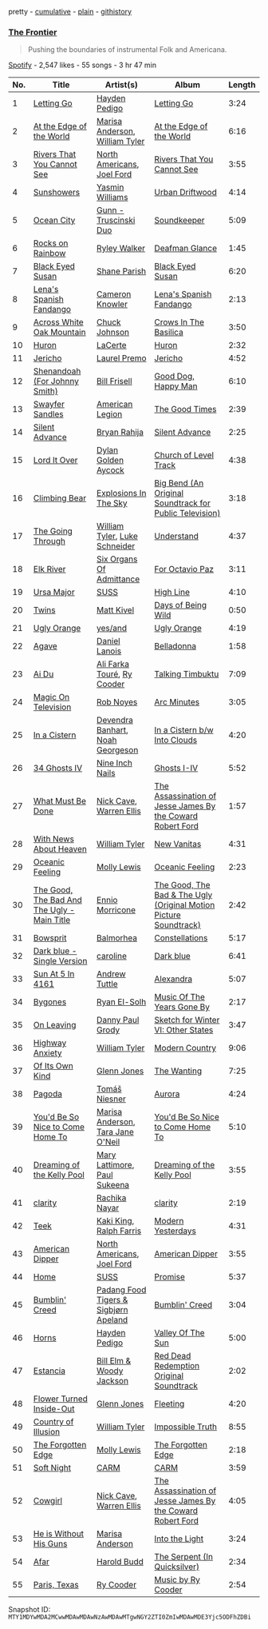 pretty - [cumulative](/playlists/cumulative/37i9dQZF1DX6JJBnsLRONu.md) - [plain](/playlists/plain/37i9dQZF1DX6JJBnsLRONu) - [githistory](https://github.githistory.xyz/mackorone/spotify-playlist-archive/blob/main/playlists/plain/37i9dQZF1DX6JJBnsLRONu)

### [The Frontier](https://open.spotify.com/playlist/37i9dQZF1DX6JJBnsLRONu)

> Pushing the boundaries of instrumental Folk and Americana.

[Spotify](https://open.spotify.com/user/spotify) - 2,547 likes - 55 songs - 3 hr 47 min

| No. | Title | Artist(s) | Album | Length |
|---|---|---|---|---|
| 1 | [Letting Go](https://open.spotify.com/track/0hsN9kGuV9J9KLcaB2l6Es) | [Hayden Pedigo](https://open.spotify.com/artist/4OR0gbDLGgJ4fxoXB0ZCYZ) | [Letting Go](https://open.spotify.com/album/1uxQAxembtxvtTk1AoS7KQ) | 3:24 |
| 2 | [At the Edge of the World](https://open.spotify.com/track/1HNy9IZDRBBWOc2HYUSIJw) | [Marisa Anderson](https://open.spotify.com/artist/5j2d5CS0sh2LTpFsrKAFcW), [William Tyler](https://open.spotify.com/artist/3iexGtoBAyCUbxOKeru5py) | [At the Edge of the World](https://open.spotify.com/album/3pPEotWlGwWvmZfiMJvn8R) | 6:16 |
| 3 | [Rivers That You Cannot See](https://open.spotify.com/track/1vcUEZRzVuin9vrRimeJh5) | [North Americans](https://open.spotify.com/artist/0SsM5OCOiiwycZIO63OT1S), [Joel Ford](https://open.spotify.com/artist/5XiDsZ4MdTGfZvUEVBGfiA) | [Rivers That You Cannot See](https://open.spotify.com/album/214aKLtpQeQQ4XT13YYGjE) | 3:55 |
| 4 | [Sunshowers](https://open.spotify.com/track/4SEVKw96zpkG3TOAcNq8Zn) | [Yasmin Williams](https://open.spotify.com/artist/4j8CsPzssbM8TCjSvgnmSs) | [Urban Driftwood](https://open.spotify.com/album/233gqBTj1syIvhppH8NV7w) | 4:14 |
| 5 | [Ocean City](https://open.spotify.com/track/7MJh38zfhn9srvGNyax29M) | [Gunn \- Truscinski Duo](https://open.spotify.com/artist/58PU6MWEroVyXXTXmpzdny) | [Soundkeeper](https://open.spotify.com/album/5mbLZNPWompf0VZ0Vb8gcV) | 5:09 |
| 6 | [Rocks on Rainbow](https://open.spotify.com/track/3ESUgBQUTOiOGOO8e0fKs4) | [Ryley Walker](https://open.spotify.com/artist/7xwppARWdjgnJSKLhbGzFc) | [Deafman Glance](https://open.spotify.com/album/5JQsspSJeFq8YePC8xLyBt) | 1:45 |
| 7 | [Black Eyed Susan](https://open.spotify.com/track/4O6qHINcYgFcyK5jj6GcRH) | [Shane Parish](https://open.spotify.com/artist/3cvqyc36Wu2EbRd2Wf8dgr) | [Black Eyed Susan](https://open.spotify.com/album/0JJyu6jluatrwYKbEXGHjC) | 6:20 |
| 8 | [Lena's Spanish Fandango](https://open.spotify.com/track/6OCTtpocRWu99aukOBx5Ho) | [Cameron Knowler](https://open.spotify.com/artist/23AZoLIuQTmTt3jK7VOMkP) | [Lena's Spanish Fandango](https://open.spotify.com/album/6l5BY7ev03UzlbJxKrq1bH) | 2:13 |
| 9 | [Across White Oak Mountain](https://open.spotify.com/track/6I7U9PRJPSLrmnieJA4B8U) | [Chuck Johnson](https://open.spotify.com/artist/5lRVe4YjX70hurTNtjek0f) | [Crows In The Basilica](https://open.spotify.com/album/6haBtUE6M80jxNgGFRgcFw) | 3:50 |
| 10 | [Huron](https://open.spotify.com/track/1pTkkX3dARoW4FOIBQv4rv) | [LaCerte](https://open.spotify.com/artist/3BtWF0iqzutntjuCfxh6NN) | [Huron](https://open.spotify.com/album/1eYlcFAGA6Nh0nMjlqrQZF) | 2:32 |
| 11 | [Jericho](https://open.spotify.com/track/5oNvZprFIEffLJv5jVa9h9) | [Laurel Premo](https://open.spotify.com/artist/1xb97sU2gSPLt2TBtKQeVT) | [Jericho](https://open.spotify.com/album/0Vq9bdUGdZUCW2i1rmnjfk) | 4:52 |
| 12 | [Shenandoah \(For Johnny Smith\)](https://open.spotify.com/track/1WDOzVi6U8H4JEeYNg3eOQ) | [Bill Frisell](https://open.spotify.com/artist/3SONlwqLIP2GtaMh9pLYe5) | [Good Dog, Happy Man](https://open.spotify.com/album/4ICZxA4JmNgkrjT9d30TJX) | 6:10 |
| 13 | [Swayfer Sandles](https://open.spotify.com/track/0g2Sexo4C8cIS5tmDUakjP) | [American Legion](https://open.spotify.com/artist/0jffXLYJMz2VeBonnuICk3) | [The Good Times](https://open.spotify.com/album/2M6pgY4xaIQcjpcMx8cFjP) | 2:39 |
| 14 | [Silent Advance](https://open.spotify.com/track/1rmQpmB07R7ehokVR74AQW) | [Bryan Rahija](https://open.spotify.com/artist/17OekKFB72Bbu7R14sde59) | [Silent Advance](https://open.spotify.com/album/5j5jKiWgjZ7w4VDNVBEuW8) | 2:25 |
| 15 | [Lord It Over](https://open.spotify.com/track/1ep4SZNTde7rDftHhY9Yq1) | [Dylan Golden Aycock](https://open.spotify.com/artist/5LO5Gtv41xC0058NdQsDmZ) | [Church of Level Track](https://open.spotify.com/album/0naTNqCkQO4hukkSaWk9Md) | 4:38 |
| 16 | [Climbing Bear](https://open.spotify.com/track/36lEFwL7po0THo1sTAmAtO) | [Explosions In The Sky](https://open.spotify.com/artist/1uQWmt1OhuHGRKmZ2ZcL6p) | [Big Bend \(An Original Soundtrack for Public Television\)](https://open.spotify.com/album/7w3BcToSqLYL2z3HOgMWwv) | 3:18 |
| 17 | [The Going Through](https://open.spotify.com/track/4zAdKEsF0LHCSVeWaAm0I1) | [William Tyler](https://open.spotify.com/artist/3iexGtoBAyCUbxOKeru5py), [Luke Schneider](https://open.spotify.com/artist/0lT5edBQPui5NiGQLLG2Gb) | [Understand](https://open.spotify.com/album/7kPbydEQtj9F6TW6NEwSdI) | 4:37 |
| 18 | [Elk River](https://open.spotify.com/track/75s7uFrBUhwHH4sVbsSn0a) | [Six Organs Of Admittance](https://open.spotify.com/artist/5jX8L7D6vWHYlNj9k361vI) | [For Octavio Paz](https://open.spotify.com/album/1KsF9degqPu3DEJTQLalNI) | 3:11 |
| 19 | [Ursa Major](https://open.spotify.com/track/7jMmgzKA33wNfqwW99it4P) | [SUSS](https://open.spotify.com/artist/3qb5O9pLE0urqttdq4CqLS) | [High Line](https://open.spotify.com/album/4p5LlAKeW83lehTf5sUCUo) | 4:10 |
| 20 | [Twins](https://open.spotify.com/track/0SeCA3vPHuXGP6sizB05ZA) | [Matt Kivel](https://open.spotify.com/artist/2WkXhpsmgr8xeRpfF9Bl1w) | [Days of Being Wild](https://open.spotify.com/album/4OUF3bDg60cOEqlHLsLDA0) | 0:50 |
| 21 | [Ugly Orange](https://open.spotify.com/track/4O2JBu39WoNet8tz3xOS2P) | [yes/and](https://open.spotify.com/artist/7IxiRbidPWbGcs1K14lf98) | [Ugly Orange](https://open.spotify.com/album/5nRm1J2j9EqyHZrYVFCnho) | 4:19 |
| 22 | [Agave](https://open.spotify.com/track/0DifKkrphdk37zLMFppXM2) | [Daniel Lanois](https://open.spotify.com/artist/5S0AJvE9NB1kGrXRfYh690) | [Belladonna](https://open.spotify.com/album/2WjEpzE4jtsoClOCYAxxQ4) | 1:58 |
| 23 | [Ai Du](https://open.spotify.com/track/7vzhCpNntdmzI3yop3UckE) | [Ali Farka Touré](https://open.spotify.com/artist/3mNygoyrEKLgo6sx0MzwOL), [Ry Cooder](https://open.spotify.com/artist/1CPwHx5lgVxv0rfcp7UXLx) | [Talking Timbuktu](https://open.spotify.com/album/0mrP9dZLtrJtUEBuhGgVRF) | 7:09 |
| 24 | [Magic On Television](https://open.spotify.com/track/3iGrVu4WWxgVXeDA9DzpvK) | [Rob Noyes](https://open.spotify.com/artist/7fZ7su6bgTRy96bAUZJVaT) | [Arc Minutes](https://open.spotify.com/album/70ueiLONdgQZhlfDEeu377) | 3:05 |
| 25 | [In a Cistern](https://open.spotify.com/track/4l9qE7OMktnSUGwvU7kLNU) | [Devendra Banhart](https://open.spotify.com/artist/1YZEoYFXx4AxVv13OiOPvZ), [Noah Georgeson](https://open.spotify.com/artist/560GMyzlOxLgjvQdFjaHh8) | [In a Cistern b/w Into Clouds](https://open.spotify.com/album/6xlCxwfhcHoAB9QFPltjU3) | 4:20 |
| 26 | [34 Ghosts IV](https://open.spotify.com/track/2vXOjiwfjobOqrezcuSBok) | [Nine Inch Nails](https://open.spotify.com/artist/0X380XXQSNBYuleKzav5UO) | [Ghosts I\-IV](https://open.spotify.com/album/0lOn8nKk4dzzRfnCCCRbwp) | 5:52 |
| 27 | [What Must Be Done](https://open.spotify.com/track/3buV0hT4g8GOIa8l2OJIJN) | [Nick Cave](https://open.spotify.com/artist/1RM5gp0RFfjpJhCYFPB30p), [Warren Ellis](https://open.spotify.com/artist/0A8tch4LePxVn1Cn60wGXu) | [The Assassination of Jesse James By the Coward Robert Ford](https://open.spotify.com/album/6RzRjlvdLSDwkx8bMHyPLs) | 1:57 |
| 28 | [With News About Heaven](https://open.spotify.com/track/5AlvG6En5wNwVQRzxkgXyF) | [William Tyler](https://open.spotify.com/artist/3iexGtoBAyCUbxOKeru5py) | [New Vanitas](https://open.spotify.com/album/6Y9i01k1rGe69qVjWsGWNM) | 4:31 |
| 29 | [Oceanic Feeling](https://open.spotify.com/track/2gJFKpv3oezmcu4DduMgfx) | [Molly Lewis](https://open.spotify.com/artist/16eM95zw2t0KRDniuNFKVt) | [Oceanic Feeling](https://open.spotify.com/album/2wOvYShlGVSdwuTlYrpsjh) | 2:23 |
| 30 | [The Good, The Bad And The Ugly \- Main Title](https://open.spotify.com/track/1JSIWsJfxOji0FrxFcxdCK) | [Ennio Morricone](https://open.spotify.com/artist/1nIUhcKHnK6iyumRyoV68C) | [The Good, The Bad & The Ugly \(Original Motion Picture Soundtrack\)](https://open.spotify.com/album/1oLT2HO5MVNS8U4kEuBvdJ) | 2:42 |
| 31 | [Bowsprit](https://open.spotify.com/track/5C9PbNlsVJAkMdHuaMiwd6) | [Balmorhea](https://open.spotify.com/artist/1U0FaHAc4fcwQcYEJFgkm9) | [Constellations](https://open.spotify.com/album/2U4JqMKKozPS4U219KAJ5c) | 5:17 |
| 32 | [Dark blue \- Single Version](https://open.spotify.com/track/6hJmk78LAXe2HGXeCcHWKF) | [caroline](https://open.spotify.com/artist/0nwTtqff9SoWoTnTFeZ7YA) | [Dark blue](https://open.spotify.com/album/2XHf9J09d4af5spwdUWOt6) | 6:41 |
| 33 | [Sun At 5 In 4161](https://open.spotify.com/track/28X5wrV8PXG4PpbEv7pjUt) | [Andrew Tuttle](https://open.spotify.com/artist/7oyH6DSD42pak09Jzqj9i7) | [Alexandra](https://open.spotify.com/album/79IqAxOyFTR78bqjoVLEB4) | 5:07 |
| 34 | [Bygones](https://open.spotify.com/track/3rDrc8DWypAxQEDGrtQtef) | [Ryan El\-Solh](https://open.spotify.com/artist/0f9ubfpGvJ36GVpoaNocHo) | [Music Of The Years Gone By](https://open.spotify.com/album/5IxUSO2jxbtXYu8vP34R47) | 2:17 |
| 35 | [On Leaving](https://open.spotify.com/track/032quG1KT3ITdtKYnL7izw) | [Danny Paul Grody](https://open.spotify.com/artist/4dzotwHwOl10pysUzOMvJx) | [Sketch for Winter VI: Other States](https://open.spotify.com/album/1pKBpAF1OEvDFO0b6qZ7ff) | 3:47 |
| 36 | [Highway Anxiety](https://open.spotify.com/track/3JLXnHbsF9kJrAphXVPoF6) | [William Tyler](https://open.spotify.com/artist/3iexGtoBAyCUbxOKeru5py) | [Modern Country](https://open.spotify.com/album/64esKG7wBOEr573Zp77cUT) | 9:06 |
| 37 | [Of Its Own Kind](https://open.spotify.com/track/7pufqAWLZoZiMAtW5Wofyi) | [Glenn Jones](https://open.spotify.com/artist/7HY8lCkyEUSL5jfENlkshV) | [The Wanting](https://open.spotify.com/album/5ZHWtCqGocOYJh1G0RUg2A) | 7:25 |
| 38 | [Pagoda](https://open.spotify.com/track/0pwMGBX9miS0M5AKWILj23) | [Tomáš Niesner](https://open.spotify.com/artist/2HWIXFTcVPVuXasYaauMlW) | [Aurora](https://open.spotify.com/album/7oUX2Z9Bp6BywRQGVG5wY9) | 4:24 |
| 39 | [You'd Be So Nice to Come Home To](https://open.spotify.com/track/37RJq9ytdQqVltw1aOYIZj) | [Marisa Anderson](https://open.spotify.com/artist/5j2d5CS0sh2LTpFsrKAFcW), [Tara Jane O'Neil](https://open.spotify.com/artist/67S18PLepUFPvHhMgCJPZk) | [You'd Be So Nice to Come Home To](https://open.spotify.com/album/0jUyjOeULoz1T3QXbgIk6k) | 5:10 |
| 40 | [Dreaming of the Kelly Pool](https://open.spotify.com/track/3tLvxAAZi8EWFT5fW6R763) | [Mary Lattimore](https://open.spotify.com/artist/38MKhZmMRHAZRz8LqtKIBw), [Paul Sukeena](https://open.spotify.com/artist/2BATlF7iN0eToMP3ev80mH) | [Dreaming of the Kelly Pool](https://open.spotify.com/album/67O2wOdn2nqHitF5e3Yim3) | 3:55 |
| 41 | [clarity](https://open.spotify.com/track/7smjNSQAciZfQHDyF1Nxp2) | [Rachika Nayar](https://open.spotify.com/artist/6afqNtQw2IUvXw6JeIRgQZ) | [clarity](https://open.spotify.com/album/08yhzYG1zpG0HxfXX2hjHE) | 2:19 |
| 42 | [Teek](https://open.spotify.com/track/5pbRRA6wZm1OtBDXQl464D) | [Kaki King](https://open.spotify.com/artist/1s2pki7lATUaBOL76E3vCV), [Ralph Farris](https://open.spotify.com/artist/7MqERo1Nx2kIaJJF9xjrUN) | [Modern Yesterdays](https://open.spotify.com/album/4pgnnkCEHdnCMzx2WS9tAI) | 4:31 |
| 43 | [American Dipper](https://open.spotify.com/track/1PJvxtfe6W1aeQKiXjGmSc) | [North Americans](https://open.spotify.com/artist/0SsM5OCOiiwycZIO63OT1S), [Joel Ford](https://open.spotify.com/artist/5XiDsZ4MdTGfZvUEVBGfiA) | [American Dipper](https://open.spotify.com/album/648j3s2wgIRU0v1YiVTLil) | 3:55 |
| 44 | [Home](https://open.spotify.com/track/3OOW0UYCJ4cBJ3Tm0vsWzx) | [SUSS](https://open.spotify.com/artist/3qb5O9pLE0urqttdq4CqLS) | [Promise](https://open.spotify.com/album/0oXfn8vzQ1yicX2dBkLgf4) | 5:37 |
| 45 | [Bumblin' Creed](https://open.spotify.com/track/1NT4NQQgQmnqyI4ur5W4qf) | [Padang Food Tigers & Sigbjørn Apeland](https://open.spotify.com/artist/0vXLxVov9wThTze1YI6rIU) | [Bumblin' Creed](https://open.spotify.com/album/5xqGo1QHYYGAYHVsRBqyFp) | 3:04 |
| 46 | [Horns](https://open.spotify.com/track/5cnGwWAFTrisjuOGyPIoKy) | [Hayden Pedigo](https://open.spotify.com/artist/4OR0gbDLGgJ4fxoXB0ZCYZ) | [Valley Of The Sun](https://open.spotify.com/album/6fZ3Hx3Fzsswmto7mC3rP5) | 5:00 |
| 47 | [Estancia](https://open.spotify.com/track/56wSQCknk5Fp0gOt9EaT2e) | [Bill Elm & Woody Jackson](https://open.spotify.com/artist/4bvAYuLthEXwoUpNhCc15S) | [Red Dead Redemption Original Soundtrack](https://open.spotify.com/album/22H5XKyHXkxHbty4jtBibg) | 2:02 |
| 48 | [Flower Turned Inside\-Out](https://open.spotify.com/track/25ISO5GDUQU94hqhjFFQIS) | [Glenn Jones](https://open.spotify.com/artist/7HY8lCkyEUSL5jfENlkshV) | [Fleeting](https://open.spotify.com/album/1nJRtI9d5gAd3HZjN2IXLA) | 4:20 |
| 49 | [Country of Illusion](https://open.spotify.com/track/34lqJW5cuBoqhG4HjKTEYd) | [William Tyler](https://open.spotify.com/artist/3iexGtoBAyCUbxOKeru5py) | [Impossible Truth](https://open.spotify.com/album/70k7uiK4ChZKvDWomOwICK) | 8:55 |
| 50 | [The Forgotten Edge](https://open.spotify.com/track/5ErCjGniLLcIWPXw2v9zFV) | [Molly Lewis](https://open.spotify.com/artist/16eM95zw2t0KRDniuNFKVt) | [The Forgotten Edge](https://open.spotify.com/album/6KmxT68b5ApWxOHWKOwfeu) | 2:18 |
| 51 | [Soft Night](https://open.spotify.com/track/4KO9s8B7n9ks2lgS7cqsPG) | [CARM](https://open.spotify.com/artist/3596asOGwi58IfCICpBbQZ) | [CARM](https://open.spotify.com/album/4YRae7DKDb8FQ291vQ2CRY) | 3:59 |
| 52 | [Cowgirl](https://open.spotify.com/track/65jc3aumDKlwvxAfwTXBv6) | [Nick Cave](https://open.spotify.com/artist/1RM5gp0RFfjpJhCYFPB30p), [Warren Ellis](https://open.spotify.com/artist/0A8tch4LePxVn1Cn60wGXu) | [The Assassination of Jesse James By the Coward Robert Ford](https://open.spotify.com/album/6RzRjlvdLSDwkx8bMHyPLs) | 4:05 |
| 53 | [He is Without His Guns](https://open.spotify.com/track/1ZkNI3JpzfQ5LMV33zH7Jg) | [Marisa Anderson](https://open.spotify.com/artist/5j2d5CS0sh2LTpFsrKAFcW) | [Into the Light](https://open.spotify.com/album/6PKMSpHdDkaay6WTBUzxz0) | 3:24 |
| 54 | [Afar](https://open.spotify.com/track/2xYXPFalEjva3zI8ZYe2yQ) | [Harold Budd](https://open.spotify.com/artist/3uOCouLFR4bVx0XeiQJSbl) | [The Serpent \(In Quicksilver\)](https://open.spotify.com/album/3btBOcfiQYdEhYoiAKR4tl) | 2:34 |
| 55 | [Paris, Texas](https://open.spotify.com/track/1idiifjTcCoGfBeZiYOdim) | [Ry Cooder](https://open.spotify.com/artist/1CPwHx5lgVxv0rfcp7UXLx) | [Music by Ry Cooder](https://open.spotify.com/album/0gLaTb6BP8pySUWwkiZjdD) | 2:54 |

Snapshot ID: `MTY1MDYwMDA2MCwwMDAwMDAwNzAwMDAwMTgwNGY2ZTI0ZmIwMDAwMDE3Yjc5ODFhZDBi`
